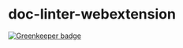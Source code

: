 # doc-linter-webextension

[![Greenkeeper badge](https://badges.greenkeeper.io/mdn/doc-linter-webextension.svg)](https://greenkeeper.io/)